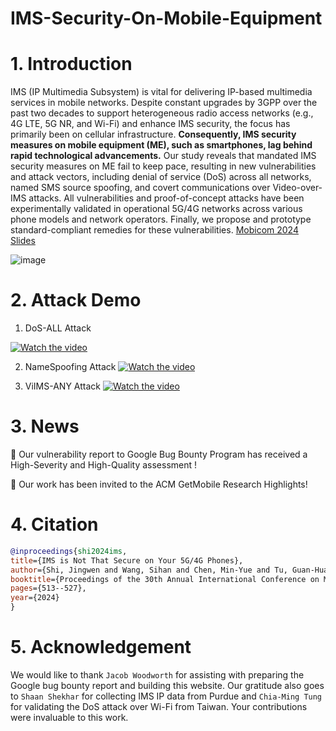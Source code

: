 # IMS-Security-On-Mobile-Equipment

# 1. Introduction

IMS (IP Multimedia Subsystem) is vital for delivering IP-based multimedia services in mobile networks. Despite constant upgrades by 3GPP over the past two decades to support heterogeneous radio access networks (e.g., 4G LTE, 5G NR, and Wi-Fi) and enhance IMS security, the focus has primarily been on cellular infrastructure. **Consequently, IMS security measures on mobile equipment (ME), such as smartphones, lag behind rapid technological advancements.** Our study reveals that mandated IMS security measures on ME fail to keep pace, resulting in new vulnerabilities and attack vectors, including denial of service (DoS) across all networks, named SMS source spoofing, and covert communications over Video-over-IMS attacks. All vulnerabilities and proof-of-concept attacks have been experimentally validated in operational 5G/4G networks across various phone models and network operators. Finally, we propose and prototype standard-compliant remedies for these vulnerabilities. [Mobicom 2024 Slides](https://github.com/user-attachments/files/18569379/Mobicom-Slide.pdf)

![image](https://github.com/user-attachments/assets/84c480ba-841b-4721-a1a8-a3c8a311e4d8)



# 2. Attack Demo

1. DoS-ALL Attack

[![Watch the video](https://img.youtube.com/vi/gHYOnps2qCI/maxresdefault.jpg)](https://youtu.be/gHYOnps2qCI)

2. NameSpoofing Attack
[![Watch the video](https://img.youtube.com/vi/jpsnLKp0S5Q/maxresdefault.jpg)](https://youtu.be/jpsnLKp0S5Q)

3. ViIMS-ANY Attack
[![Watch the video](https://img.youtube.com/vi/oYYxHHrFMqE/maxresdefault.jpg)](https://youtu.be/oYYxHHrFMqE)

# 3. News

🎉 Our vulnerability report to Google Bug Bounty Program has received a High-Severity and High-Quality assessment !

🎉 Our work has been invited to the ACM GetMobile Research Highlights!

# 4. Citation

```bibtex
@inproceedings{shi2024ims,
title={IMS is Not That Secure on Your 5G/4G Phones},
author={Shi, Jingwen and Wang, Sihan and Chen, Min-Yue and Tu, Guan-Hua and Xie, Tian and Chen, Man-Hsin and Hu, Yiwen and Li, Chi-Yu and Peng, Chunyi},
booktitle={Proceedings of the 30th Annual International Conference on Mobile Computing and Networking},
pages={513--527},
year={2024}
}		
```

# 5. Acknowledgement

We would like to thank `Jacob Woodworth` for assisting with preparing the Google bug bounty report and building this website. Our gratitude also goes to `Shaan Shekhar` for collecting IMS IP data from Purdue and `Chia-Ming Tung` for validating the DoS attack over Wi-Fi from Taiwan. Your contributions were invaluable to this work.

